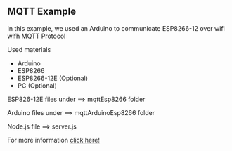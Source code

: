 
<h2>MQTT Example</h2>

<p>In this example, we used an Arduino to communicate ESP8266-12 over wifi wifh MQTT Protocol</p>

<p>Used materials</p>
<ul>
	<li>Arduino</li>
	<li>ESP8266</li>
	<li>ESP8266-12E (Optional)</li>
	<li>PC (Optional)</li>
</ul>

<p>ESP826-12E files under ==> mqttEsp8266 folder</p>
<p>Arduino files under 	  ==> mqttArduinoEsp8266 folder</p>
<p>Node.js file 		  ==> server.js</p>

For more information <a href="">click here!</a>